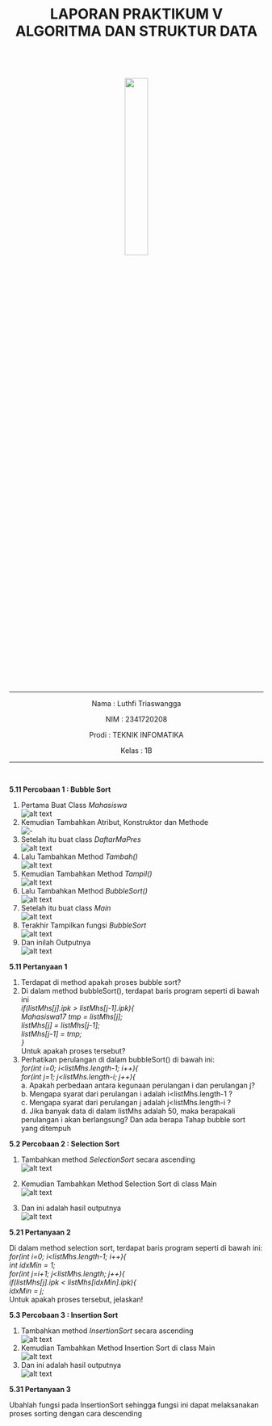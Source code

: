 # <p align ="center">  LAPORAN PRAKTIKUM V ALGORITMA DAN STRUKTUR DATA </p> 
<br><br>

<p align="center">
   <img src="https://static.wikia.nocookie.net/logopedia/images/8/8a/Politeknik_Negeri_Malang.png/revision/latest?cb=20190922202558" width="30%"> </p>

<br>

<hr>
<p align = "center"> Nama  : Luthfi Triaswangga </p>
<p align = "center"> NIM   : 2341720208 </p>
<p align = "center"> Prodi : TEKNIK INFOMATIKA</p>
<p align = "center"> Kelas : 1B </p>
<hr><br>

<b>5.11 Percobaan 1 : Bubble Sort</b>

1. Pertama Buat Class <i>Mahasiswa</i><br>
![alt text](image.png)
2. Kemudian Tambahkan Atribut, Konstruktor dan Methode<br>
![-](image-1.png)
3. Setelah itu buat class <i>DaftarMaPres</i><br>
![alt text](image-2.png)
4. Lalu Tambahkan Method <i>Tambah()</i><br>![alt text](image-3.png)
5. Kemudian Tambahkan Method <i>Tampil()</i><br>
![alt text](image-4.png)
6. Lalu Tambahkan Method <i>BubbleSort()</i><br>
![alt text](image-5.png)
7. Setelah itu buat class <i>Main</i><br>
![alt text](image-6.png)
8. Terakhir Tampilkan fungsi <i>BubbleSort</i><br>
![alt text](image-7.png)
9. Dan inilah Outputnya<br>
![alt text](image-8.png)

<b>5.11 Pertanyaan 1</b>

1. Terdapat di method apakah proses bubble sort?
2. Di dalam method bubbleSort(), terdapat baris program seperti di bawah ini<br><i>
if(listMhs[j].ipk > listMhs[j-1].ipk){<br>
    Mahasiswa17 tmp = listMhs[j];<br>
    listMhs[j] = listMhs[j-1];<br>
    listMhs[j-1] = tmp;<br>
}<br></i>
Untuk apakah proses tersebut?
3. Perhatikan perulangan di dalam bubbleSort() di bawah ini:<br><i>
for(int i=0; i<listMhs.length-1; i++){<br>
for(int j=1; j<listMhs.length-i; j++){<br></i>
a. Apakah perbedaan antara kegunaan perulangan i dan perulangan j? <br>
b. Mengapa syarat dari perulangan i adalah i<listMhs.length-1 ?<br>
c. Mengapa syarat dari perulangan j adalah j<listMhs.length-i ?<br>
d. Jika banyak data di dalam listMhs adalah 50, maka berapakali perulangan i akan 
berlangsung? Dan ada berapa Tahap bubble sort yang ditempuh

<b>5.2 Percobaan 2 : Selection Sort</b>

1. Tambahkan method <i>SelectionSort</i> secara ascending<br>
![alt text](image-9.png)

2. Kemudian Tambahkan Method Selection Sort di class Main<br>
![alt text](image-10.png)

3. Dan ini adalah hasil outputnya<br>
![alt text](image-11.png)

<b>5.21 Pertanyaan 2</b>

Di dalam method selection sort, terdapat baris program seperti di bawah ini:<br><i>
for(int i=0; i<listMhs.length-1; i++){<br>
    int idxMin = 1;<br>
    for(int j=i+1; j<listMhs.length; j++){<br>
        if(listMhs[j].ipk < listMhs[idxMin].ipk){<br>
        idxMin = j;<br></i>
Untuk apakah proses tersebut, jelaskan!<br>

<b>5.3 Percobaan 3 : Insertion Sort</b>

1. Tambahkan method <i>InsertionSort</i> secara ascending<br>
![alt text](image-12.png)
2. Kemudian Tambahkan Method Insertion Sort di class Main<br>
![alt text](image-13.png)
3. Dan ini adalah hasil outputnya<br>
![alt text](image-14.png)

<b>5.31 Pertanyaan 3</b>

Ubahlah fungsi pada InsertionSort sehingga fungsi ini dapat melaksanakan proses sorting 
dengan cara descending